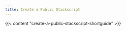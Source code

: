```yaml
---
title: Create a Public Stackscript
---
```


{{< content "create-a-public-stackscript-shortguide" >}}
